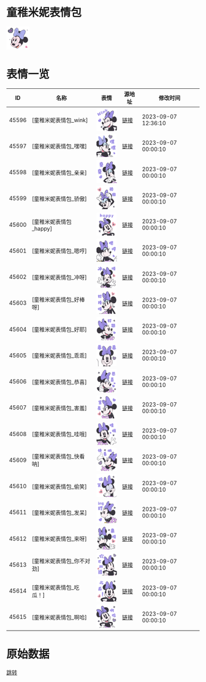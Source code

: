 # 童稚米妮表情包

<img src="./cover.png" height="60" alt="cover" />

# 表情一览

|ID|名称|表情|源地址|修改时间|
|----|----|----|----|----|
|45596|[童稚米妮表情包_wink]|<img src="./pic/045596_%5B童稚米妮表情包_wink%5D.png" height="60" alt="wink"/>|[链接](https://i0.hdslb.com/bfs/garb/23edd82ad56eb64b0c9b4db317cf79530aa32b32.png)|2023-09-07 12:36:10|
|45597|[童稚米妮表情包_嘿嘿]|<img src="./pic/045597_%5B童稚米妮表情包_嘿嘿%5D.png" height="60" alt="嘿嘿"/>|[链接](https://i0.hdslb.com/bfs/garb/4045a4c4b1a1e571048b8935c755ce9b8e55dafb.png)|2023-09-07 00:00:10|
|45598|[童稚米妮表情包_亲亲]|<img src="./pic/045598_%5B童稚米妮表情包_亲亲%5D.png" height="60" alt="亲亲"/>|[链接](https://i0.hdslb.com/bfs/garb/d1936689b631ac05aad9e51f62908259a0635075.png)|2023-09-07 00:00:10|
|45599|[童稚米妮表情包_骄傲]|<img src="./pic/045599_%5B童稚米妮表情包_骄傲%5D.png" height="60" alt="骄傲"/>|[链接](https://i0.hdslb.com/bfs/garb/97593434c1d7b459e681e1b64eff70ef13d6ab1b.png)|2023-09-07 00:00:10|
|45600|[童稚米妮表情包_happy]|<img src="./pic/045600_%5B童稚米妮表情包_happy%5D.png" height="60" alt="happy"/>|[链接](https://i0.hdslb.com/bfs/garb/2c2148260a56ad685c026fffa93d05bfff130635.png)|2023-09-07 00:00:10|
|45601|[童稚米妮表情包_嗯哼]|<img src="./pic/045601_%5B童稚米妮表情包_嗯哼%5D.png" height="60" alt="嗯哼"/>|[链接](https://i0.hdslb.com/bfs/garb/bca9c2b2f9c968e6128e06ddc9b276b840af27fe.png)|2023-09-07 00:00:10|
|45602|[童稚米妮表情包_冲呀]|<img src="./pic/045602_%5B童稚米妮表情包_冲呀%5D.png" height="60" alt="冲呀"/>|[链接](https://i0.hdslb.com/bfs/garb/41ef9dab7844021adf1038c73af9e67e8755385f.png)|2023-09-07 00:00:10|
|45603|[童稚米妮表情包_好棒呀]|<img src="./pic/045603_%5B童稚米妮表情包_好棒呀%5D.png" height="60" alt="好棒呀"/>|[链接](https://i0.hdslb.com/bfs/garb/14f8c112307562f2e472bd84df3c0c89e7665d47.png)|2023-09-07 00:00:10|
|45604|[童稚米妮表情包_好耶]|<img src="./pic/045604_%5B童稚米妮表情包_好耶%5D.png" height="60" alt="好耶"/>|[链接](https://i0.hdslb.com/bfs/garb/b33f2f9828c866d5e29e9163bc81b453513acc43.png)|2023-09-07 00:00:10|
|45605|[童稚米妮表情包_乖乖]|<img src="./pic/045605_%5B童稚米妮表情包_乖乖%5D.png" height="60" alt="乖乖"/>|[链接](https://i0.hdslb.com/bfs/garb/d4fed226bc248fe626f06421b4f06470c2c37a9f.png)|2023-09-07 00:00:10|
|45606|[童稚米妮表情包_恭喜]|<img src="./pic/045606_%5B童稚米妮表情包_恭喜%5D.png" height="60" alt="恭喜"/>|[链接](https://i0.hdslb.com/bfs/garb/8801f90cfeb599bcab2ec83c8531719b9bfdc41a.png)|2023-09-07 00:00:10|
|45607|[童稚米妮表情包_害羞]|<img src="./pic/045607_%5B童稚米妮表情包_害羞%5D.png" height="60" alt="害羞"/>|[链接](https://i0.hdslb.com/bfs/garb/860d03d1fb47c05c8ba6943030a26ac21471d8f1.png)|2023-09-07 00:00:10|
|45608|[童稚米妮表情包_哇哦]|<img src="./pic/045608_%5B童稚米妮表情包_哇哦%5D.png" height="60" alt="哇哦"/>|[链接](https://i0.hdslb.com/bfs/garb/67536284d3adbbfad9d960a0b5e10a0ba79f4a4e.png)|2023-09-07 00:00:10|
|45609|[童稚米妮表情包_快看呐]|<img src="./pic/045609_%5B童稚米妮表情包_快看呐%5D.png" height="60" alt="快看呐"/>|[链接](https://i0.hdslb.com/bfs/garb/dab7b813a0a8f48576f767f6f9a571364b9c0417.png)|2023-09-07 00:00:10|
|45610|[童稚米妮表情包_偷笑]|<img src="./pic/045610_%5B童稚米妮表情包_偷笑%5D.png" height="60" alt="偷笑"/>|[链接](https://i0.hdslb.com/bfs/garb/5ad6ff6ceafff04397dcfc49aaf6bfbe5a0fb62c.png)|2023-09-07 00:00:10|
|45611|[童稚米妮表情包_发呆]|<img src="./pic/045611_%5B童稚米妮表情包_发呆%5D.png" height="60" alt="发呆"/>|[链接](https://i0.hdslb.com/bfs/garb/a690bf2ebecd6a4a8315271ca4f3ece29925d7ef.png)|2023-09-07 00:00:10|
|45612|[童稚米妮表情包_来呀]|<img src="./pic/045612_%5B童稚米妮表情包_来呀%5D.png" height="60" alt="来呀"/>|[链接](https://i0.hdslb.com/bfs/garb/541759a89f638067c49590010f61863aaf3be0c8.png)|2023-09-07 00:00:10|
|45613|[童稚米妮表情包_你不对劲]|<img src="./pic/045613_%5B童稚米妮表情包_你不对劲%5D.png" height="60" alt="你不对劲"/>|[链接](https://i0.hdslb.com/bfs/garb/3410879d3a4928c207ec128f45a2d1b62c972224.png)|2023-09-07 00:00:10|
|45614|[童稚米妮表情包_吃瓜！]|<img src="./pic/045614_%5B童稚米妮表情包_吃瓜！%5D.png" height="60" alt="吃瓜！"/>|[链接](https://i0.hdslb.com/bfs/garb/d29e18184a49cbe81da65d4912c678eac34a849f.png)|2023-09-07 00:00:10|
|45615|[童稚米妮表情包_啊哈]|<img src="./pic/045615_%5B童稚米妮表情包_啊哈%5D.png" height="60" alt="啊哈"/>|[链接](https://i0.hdslb.com/bfs/garb/cc1bf95b001ebfecb383039ffb0483e616d5b5c5.png)|2023-09-07 00:00:10|

# 原始数据

[跳转](./raw.json)

